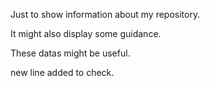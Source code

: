 Just to show information about my repository.

It might also display some guidance.

These datas might be useful.

new line added to check.